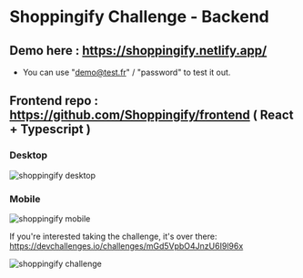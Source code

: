 # Shoppingify Challenge - Backend

## Demo here : https://shoppingify.netlify.app/

- You can use "demo@test.fr" / "password" to test it out.

## Frontend repo : https://github.com/Shoppingify/frontend ( React + Typescript )

### Desktop
![shoppingify desktop](https://res.cloudinary.com/trucmachin/image/upload/v1602586571/shoppingify_desktop_wtn5qm.gif)

### Mobile
![shoppingify mobile](https://res.cloudinary.com/trucmachin/image/upload/v1602586564/shoppingify_mobile_xkcymk.gif)

If you're interested taking the challenge, it's over there: https://devchallenges.io/challenges/mGd5VpbO4JnzU6I9l96x

![shoppingify challenge](https://firebasestorage.googleapis.com/v0/b/devchallenges-1234.appspot.com/o/challengesDesigns%2FShoppingifyThumbnail.png?alt=media&token=e577059f-3b93-4f50-92d6-cedeed68403e)
